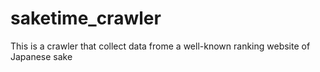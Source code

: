 # saketime_crawler
This is a crawler that collect data frome a well-known ranking website of Japanese sake
